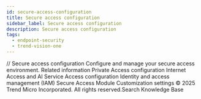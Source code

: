 ```yaml
---
id: secure-access-configuration
title: Secure access configuration
sidebar_label: Secure access configuration
description: Secure access configuration
tags:
  - endpoint-security
  - trend-vision-one
---
```


/*<![CDATA[*/ $('#title').html($('meta[name=map-description]').attr('content')); /*]]>*/ Secure access configuration Configure and manage your secure access environment. Related information Private Access configuration Internet Access and AI Service Access configuration Identity and access management (IAM) Secure Access Module Customization settings © 2025 Trend Micro Incorporated. All rights reserved.Search Knowledge Base
